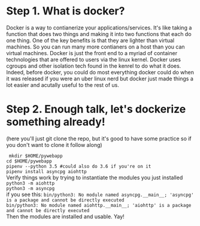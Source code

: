 # Step 1. What is docker?  
Docker is a way to contianerize your applications/services. It's like taking a function that does two things and making it into two functions that each do one thing. One of the key benefits is that they are lighter than virtual machines. So you can run many more contianers on a host than you can virtual machines. 
Docker is just the front end to a myriad of container technologies that are offered to users via the linux kernel. Docker uses cgroups and other isolation tech found in the kenrel to do what it does. Indeed, before docker, you could do most everything docker could do when it was released if you were an uber linux nerd but docker just made things a lot easier and acutally useful to the rest of us. 

# Step 2. Enough talk, let's dockerize something already!  

(here you'll just git clone the repo, but it's good to have some practice so if you don't want to clone it follow along)  

``` mkdir $HOME/pywebapp```    
```cd $HOME/pywebapp```  
```pipenv --python 3.5 #could also do 3.6 if you're on it```  
```pipenv install asyncpg aiohttp```  
Verify things work by trying to instantiate the modules you just installed  
```python3 -m aiohttp ```    
```python3 -m asyncpg```  
if you see this: 
```bin/python3: No module named asyncpg.__main__; 'asyncpg' is a package and cannot be directly executed```  
```bin/python3: No module named aiohttp.__main__; 'aiohttp' is a package and cannot be directly executed```  
Then the modules are installed and usable. Yay!
